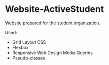 # Website-ActiveStudent

Website prepared for the student organization.

Used:
- Grid Layout CSS
- Flexbox
- Responsive Web Design Media Queries
- Pseudo-classes
